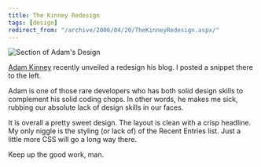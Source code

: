 ```yaml
---
title: The Kinney Redesign
tags: [design]
redirect_from: "/archive/2006/04/20/TheKinneyRedesign.aspx/"
---
```


![Section of Adam's
Design](https://haacked.com/images/KinneyRedesign.png)

[Adam Kinney](http://AdamKinney.com/ "Frosh*Design") recently unveiled a
redesign his blog. I posted a snippet there to the left.

Adam is one of those rare developers who has both solid design skills to
complement his solid coding chops. In other words, he makes me sick,
rubbing our absolute lack of design skills in our faces.

It is overall a pretty sweet design. The layout is clean with a crisp
headline. My only niggle is the styling (or lack of) of the Recent
Entries list. Just a little more CSS will go a long way there.

Keep up the good work, man.

